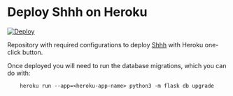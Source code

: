 # Deploy Shhh on Heroku

[![Deploy][heroku-shield]][heroku]

Repository with required configurations to deploy [Shhh](https://github.com/smallwat3r/shhh) with Heroku one-click button.

Once deployed you will need to run the database migrations, which you can do with:

        heroku run --app=<heroku-app-name> python3 -m flask db upgrade

[heroku-shield]: https://www.herokucdn.com/deploy/button.svg
[heroku]: https://heroku.com/deploy?template=https://github.com/smallwat3r/shhh-heroku-deploy
